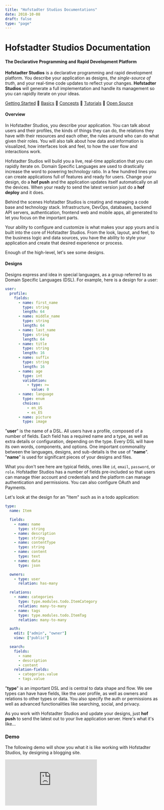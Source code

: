 ```yaml
---
title: "Hofstadter Studios Documentations"
date: 2018-10-08
draft: false
type: "page"
---
```


# Hofstadter Studios Documentation


#### The Declarative Programming and Rapid Development Platform

__Hofstadter Studios__ is a
declarative programming and rapid development platform.
You describe your application as designs,
_the single-source of truth_, and
your real-time code updates to reflect your changes.
__Hofstadter Studios__ will generate a
full implementation and handle its management
so you can rapidly iterate on your ideas.

[Getting Started](./getting-started)
🐢
[Basics](./basics)
🐢
[Concepts](./concepts)
🐢
[Tutorials](./tutorials)
🐢
[Open Source](https://github.com/hofstadter-io)

#### Overview

In Hofstadter Studios, you describe your application.
You can talk about users and their profiles,
the kinds of things they can do,
the relations they have with their resources and each other,
the rules around who can do what given their roles.
You will also talk about how data and information
is visualized, how interfaces look and feel,
to how the user flow and interactions work.

Hofstadter Studios will build you a live, real-time
application that you can rapidly iterate on.
Domain Specific Languages are used to drastically increase
the word to powering technology ratio.
In a few hundred lines you can create applications
full of features and ready for users.
Change your design, do a __hof push__
and the application updates itself
automatically on all the devices.
When your ready to send the latest version
just do a __hof deploy__ and it does.

Behind the scenes Hofstadter Studios
is creating and managing
a code base and technology stack.
Infrastructure, DevOps, databases,
backend API servers, authentication,
frontend web and mobile apps,
all generated to let you focus on the
important parts.

Your ability to configure and customize
is what makes your app yours
and is built into the core of Hofstadter Studios.
From the look, layout, and feel,
to the business logic and data sources,
you have the ability to style your
application and create that
desired experience or process.

Enough of the high-level,
let's see some designs.

#### Designs

Designs express and idea in special languages,
as a group referred to as Domain Specific Languages (DSL).
For example, here is a design for a user:

```yaml
user:
  profile:
    fields:
      - name: first_name
        type: string
        length: 64
      - name: middle_name
        type: string
        length: 64
      - name: last_name
        type: string
        length: 64
      - name: title
        type: string
        length: 16
      - name: suffix
        type: string
        length: 16
      - name: age
        type: int
        validation:
          - type: >=
            value: 0
      - name: language
        type: enum
        choices:
          - en_US
          - es_ES
      - name: picture
        type: image
```

"__user__" is the name of a DSL.
All users have a profile, composed
of a number of fields.
Each field has a required name and a type,
as well as extra details or configuration,
depending on the type.
Every DSL will have its own
words, components, and options.
One important commonality between
the languages, designs, and sub-details
is the use of "__name__".
"__name__" is used for significant pieces
of your designs and files.

What you don't see here are typical fields,
ones like `id`, `email`, `password`, or `role`.
Hofstadter Studios has a number of fields
pre-included so that users can
manage thier account and credentials
and the platform can manage
authentication and permissions.
You can also configure OAuth and Payments.

Let's look at the design for an "Item"
such as in a todo application:

```yaml
type:
  name: Item

  fields:
    - name: name
      type: string
    - name: description
      type: string
    - name: contentType
      type: string
    - name: content
      type: text
    - name: data
      type: json

  owners:
    - type: user
      relation: has-many

  relations:
    - name: categories
      type: type.modules.todo.ItemCategory
      relation: many-to-many
    - name: tags
      type: type.modules.todo.ItemTag
      relation: many-to-many

  auth:
    edit: ["admin", "owner"]
    view: ["public"]

  search:
    fields:
      - name
      - description
      - content
    relation-fields:
      - categories.value
      - tags.value
```

"__type__" is an important DSL
and is central to data shape and flow.
We see types can have have fields,
like the user profile,
as well as owners and relations to
other types or data.
You also specify the auth or permissions
as well as advanced functionalities
like searching, social, and privacy.

As you work with Hofstadter Studios
and update your designs,
just __hof push__ to send the latest
out to your live application server.
Here's what it's like...


### Demo

The following demo will show you
what it is like working with
Hofstadter Studios,
by designing a blogging site.


<div class="embed-responsive embed-responsive-16by9">
  <iframe src="https://www.youtube.com/embed/CI4355YizBA" frameborder="0" allow="autoplay; encrypted-media" allowfullscreen></iframe></iframe>
</div>





